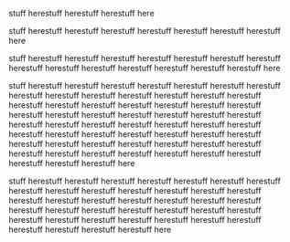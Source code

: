 stuff herestuff herestuff herestuff here

stuff herestuff herestuff herestuff herestuff herestuff herestuff herestuff here

stuff herestuff herestuff herestuff herestuff herestuff herestuff herestuff herestuff herestuff herestuff herestuff herestuff herestuff herestuff here



stuff herestuff herestuff herestuff herestuff herestuff herestuff herestuff herestuff herestuff herestuff herestuff herestuff herestuff herestuff herestuff herestuff herestuff herestuff herestuff herestuff herestuff herestuff herestuff herestuff herestuff herestuff herestuff herestuff herestuff herestuff herestuff herestuff herestuff herestuff herestuff herestuff herestuff herestuff herestuff herestuff herestuff herestuff herestuff herestuff herestuff herestuff herestuff herestuff herestuff herestuff herestuff herestuff herestuff herestuff herestuff herestuff herestuff herestuff herestuff here



stuff herestuff herestuff herestuff herestuff herestuff herestuff herestuff herestuff herestuff herestuff herestuff herestuff herestuff herestuff herestuff herestuff herestuff herestuff herestuff herestuff herestuff herestuff herestuff herestuff herestuff herestuff herestuff herestuff herestuff herestuff herestuff herestuff herestuff herestuff herestuff herestuff herestuff herestuff herestuff here
